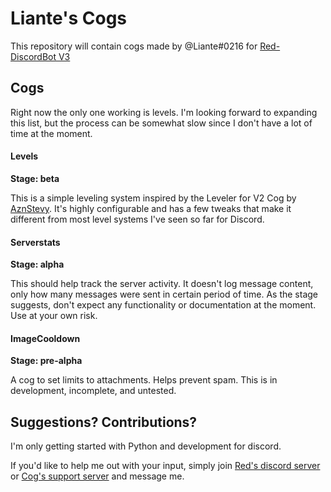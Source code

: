 # Liante's Cogs
This repository will contain cogs made by @Liante#0216 for [Red-DiscordBot V3](https://github.com/Cog-Creators/Red-DiscordBot/tree/V3/master)

## Cogs
Right now the only one working is levels. I'm looking forward to expanding this list, but the process can be somewhat slow since I don't have a lot of time at the moment.

#### Levels
**Stage: beta**

This is a simple leveling system inspired by the Leveler for V2 Cog by [AznStevy](https://github.com/AznStevy/Maybe-Useful-Cogs).
It's highly configurable and has a few tweaks that make it different from most level systems I've seen so far for Discord.

#### Serverstats
**Stage: alpha**

This should help track the server activity. It doesn't log message content, only how many messages were sent in certain period of time.
As the stage suggests, don't expect any functionality or documentation at the moment. Use at your own risk.

#### ImageCooldown
**Stage: pre-alpha**

A cog to set limits to attachments. Helps prevent spam. This is in development, incomplete, and untested.

## Suggestions? Contributions?
I'm only getting started with Python and development for discord.

If you'd like to help me out with your input, simply join [Red's discord server](https://discord.gg/red) or [Cog's support server](https://discord.gg/GET4DVk) and message me.